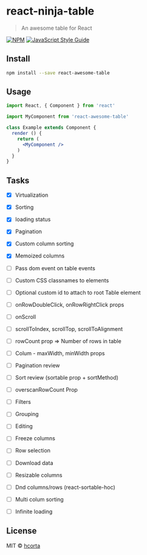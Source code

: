 # react-ninja-table

> An awesome table for React

[![NPM](https://img.shields.io/npm/v/react-awesome-table.svg)](https://www.npmjs.com/package/react-awesome-table) [![JavaScript Style Guide](https://img.shields.io/badge/code_style-standard-brightgreen.svg)](https://standardjs.com)

## Install

```bash
npm install --save react-awesome-table
```

## Usage

```jsx
import React, { Component } from 'react'

import MyComponent from 'react-awesome-table'

class Example extends Component {
  render () {
    return (
      <MyComponent />
    )
  }
}
```

## Tasks
- [x] Virtualization
- [x] Sorting
- [x] loading status
- [x] Pagination
- [x] Custom column sorting
- [x] Memoized columns
- [ ] Pass dom event on table events
- [ ] Custom CSS classnames to elements
- [ ] Optional custom id to attach to root Table element
- [ ] onRowDoubleClick, onRowRightClick props
- [ ] onScroll
- [ ] scrollToIndex, scrollTop, scrollToAlignment
- [ ] rowCount prop => Number of rows in table
- [ ] Colum - maxWidth, minWidth props
- [ ] Pagination review
- [ ] Sort review (sortable prop + sortMethod)
- [ ] overscanRowCount Prop
- [ ] Filters
- [ ] Grouping
- [ ] Editing
- [ ] Freeze columns
- [ ] Row selection
- [ ] Download data
- [ ] Resizable columns
- [ ] Dnd columns/rows (react-sortable-hoc)
- [ ] Multi colum sorting
- [ ] Infinite loading





## License

MIT © [hcorta](https://github.com/hcorta)

